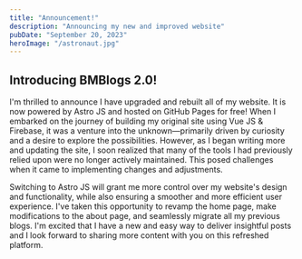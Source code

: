 ```yaml
---
title: "Announcement!"
description: "Announcing my new and improved website"
pubDate: "September 20, 2023"
heroImage: "/astronaut.jpg"
---
```


## Introducing BMBlogs 2.0!

I'm thrilled to announce I have upgraded and rebuilt all of my website. It is now powered by Astro JS and hosted on GitHub Pages for free! When I embarked on the journey of building my original site using Vue JS & Firebase, it was a venture into the unknown—primarily driven by curiosity and a desire to explore the possibilities. However, as I began writing more and updating the site, I soon realized that many of the tools I had previously relied upon were no longer actively maintained. This posed challenges when it came to implementing changes and adjustments.

Switching to Astro JS will grant me more control over my website's design and functionality, while also ensuring a smoother and more efficient user experience. I've taken this opportunity to revamp the home page, make modifications to the about page, and seamlessly migrate all my previous blogs. I'm excited that I have a new and easy way to deliver insightful posts and I look forward to sharing more content with you on this refreshed platform.
